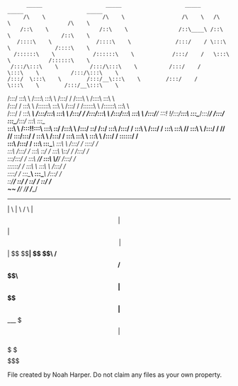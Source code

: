           _____                    _____                    _____     _____                    _____          
         /\    \                  /\    \                  /\    \   /\    \                  /\    \         
        /::\    \                /::\    \                /::\____\ /::\    \                /::\    \        
       /::::\    \              /::::\    \              /:::/    / \:::\    \              /::::\    \       
      /::::::\    \            /::::::\    \            /:::/    /   \:::\    \            /::::::\    \      
     /:::/\:::\    \          /:::/\:::\    \          /:::/    /     \:::\    \          /:::/\:::\    \     
    /:::/  \:::\    \        /:::/__\:::\    \        /:::/    /       \:::\    \        /:::/__\:::\    \    
   /:::/    \:::\    \      /::::\   \:::\    \      /:::/    /        /::::\    \      /::::\   \:::\    \   
  /:::/    / \:::\    \    /::::::\   \:::\    \    /:::/    /        /::::::\    \    /::::::\   \:::\    \  
 /:::/    /   \:::\ ___\  /:::/\:::\   \:::\    \  /:::/    /        /:::/\:::\    \  /:::/\:::\   \:::\    \ 
/:::/____/     \:::!    !/:::/__\:::\   \:::\____\/:::/____/        /:::/  \:::\____\/:::/  \:::\   \:::\____\
\:::\    \     /:::!____!\:::\   \:::\   \::/    /\:::\    \       /:::/    \::/    /\::/    \:::\  /:::/    /
 \:::\    \   /:::/    /  \:::\   \:::\   \/____/  \:::\    \     /:::/    / \/____/  \/____/ \:::\/:::/    / 
  \:::\    \ /:::/    /    \:::\   \:::\    \       \:::\    \   /:::/    /                    \::::::/    /  
   \:::\    /:::/    /      \:::\   \:::\____\       \:::\    \ /:::/    /                      \::::/    /   
    \:::\  /:::/    /        \:::\   \::/    /        \:::\    \\::/    /                       /:::/    /    
     \:::\/:::/    /          \:::\   \/____/          \:::\    \\/____/                       /:::/    /     
      \::::::/    /            \:::\    \               \:::\    \                            /:::/    /      
       \::::/    /              \:::\____\               \:::\____\                          /:::/    /       
        \::/____/                \::/    /                \::/    /                          \::/    /        
         ~~                       \/____/                  \/____/                            \/____/
 __     __   ______  
|  \   |  \ /      \ 
| $$   | $$|  $$$$$$\
| $$   | $$ \$$__| $$
 \$$\ /  $$ /      $$
  \$$\  $$ |  $$$$$$ 
   \$$ $$  | $$_____ 
    \$$$   | $$     \
     \$     \$$$$$$$$
                     

File created by Noah Harper.
Do not claim any files as your own property.